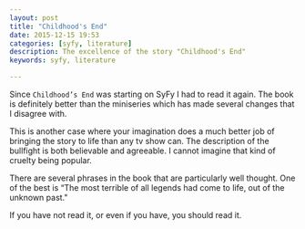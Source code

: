 ```yaml
---
layout: post
title: "Childhood's End"
date: 2015-12-15 19:53
categories: [syfy, literature]
description: The excellence of the story "Childhood's End"
keywords: syfy, literature

---
```

Since `Childhood’s End` was starting on SyFy I had to read it again.
The book is definitely better than the miniseries which has made several changes that I disagree with.

This is another case where your imagination does a much better job of bringing the story to life than any tv show can.
The description of the bullfight is both believable and agreeable.
I cannot imagine that kind of cruelty being popular.

There are several phrases in the book that are particularly well thought.
One of the best is “The most terrible of all legends had come to life, out of the unknown past."

If you have not read it, or even if you have, you should read it.

